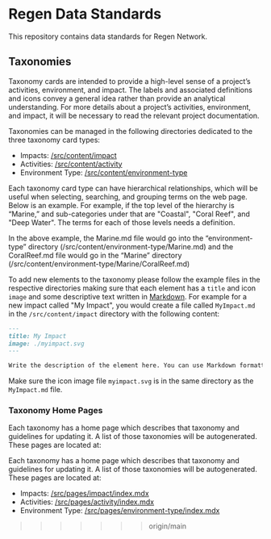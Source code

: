 # Regen Data Standards

This repository contains data standards for Regen Network.

## Taxonomies

Taxonomy cards are intended to provide a high-level sense of a project’s activities, environment, and impact. The labels and associated definitions and icons convey a general idea rather than provide an analytical understanding. For more details about a project’s activities, environment, and impact, it will be necessary to read the relevant project documentation.

Taxonomies can be managed in the following directories dedicated to the three taxonomy card types:
* Impacts: [/src/content/impact](./src/content/impact)
* Activities: [/src/content/activity](./src/content/activity)
* Environment Type: [/src/content/environment-type](./src/content/environment-type)

Each taxonomy card type can have hierarchical relationships, which will be useful when selecting, searching, and grouping terms on the web page. Below is an example. For example, if the top level of the hierarchy is “Marine,” and sub-categories under that are "Coastal", "Coral Reef", and "Deep Water". The terms for each of those levels needs a definition.

In the above example, the Marine.md file would go into the “environment-type” directory (/src/content/environment-type/Marine.md) and the CoralReef.md file would go in the “Marine” directory (/src/content/environment-type/Marine/CoralReef.md)

To add new elements to the taxonomy please follow the example files in the respective directories
making sure that each element has a `title` and icon `image` and some descriptive text written in [Markdown](https://www.markdownguide.org).
For example for a new impact called "My Impact", you would create a file called `MyImpact.md` in the `/src/content/impact` directory with the following content:

```markdown
---
title: My Impact
image: ./myimpact.svg
---

Write the description of the element here. You can use Markdown formatting if you like
```

Make sure the icon image file `myimpact.svg` is in the same directory as the `MyImpact.md` file.

### Taxonomy Home Pages
Each taxonomy has a home page which describes that taxonomy and guidelines for updating it. A list of those taxonomies will be autogenerated. These pages are located at:

Each taxonomy has a home page which describes that taxonomy and guidelines for updating it. A list of those taxonomies will be autogenerated. These pages are located at:
* Impacts: [/src/pages/impact/index.mdx](./src/pages/impact/index.mdx)
* Activities: [/src/pages/activity/index.mdx](./src/pages/activity/index.mdx)
* Environment Type: [/src/pages/environment-type/index.mdx](./src/pages/environment-type/index.mdx)
>>>>>>> origin/main
